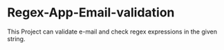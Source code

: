 # Regex-App-Email-validation
This Project can validate e-mail and check regex expressions in the given string.
